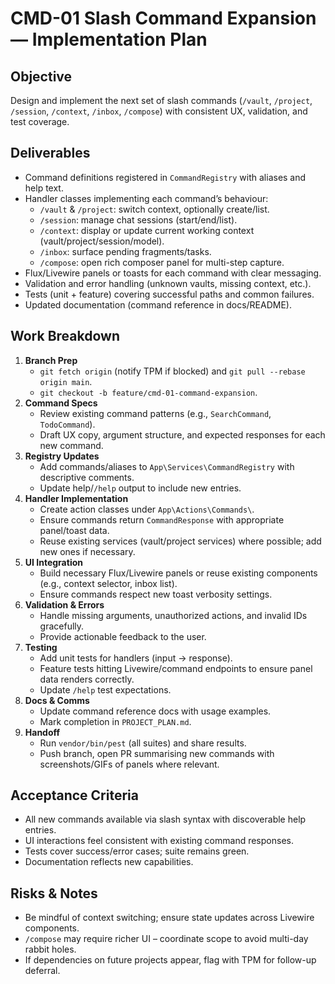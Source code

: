 # CMD-01 Slash Command Expansion — Implementation Plan

## Objective
Design and implement the next set of slash commands (`/vault`, `/project`, `/session`, `/context`, `/inbox`, `/compose`) with consistent UX, validation, and test coverage.

## Deliverables
- Command definitions registered in `CommandRegistry` with aliases and help text.
- Handler classes implementing each command’s behaviour:
  - `/vault` & `/project`: switch context, optionally create/list.
  - `/session`: manage chat sessions (start/end/list).
  - `/context`: display or update current working context (vault/project/session/model).
  - `/inbox`: surface pending fragments/tasks.
  - `/compose`: open rich composer panel for multi-step capture.
- Flux/Livewire panels or toasts for each command with clear messaging.
- Validation and error handling (unknown vaults, missing context, etc.).
- Tests (unit + feature) covering successful paths and common failures.
- Updated documentation (command reference in docs/README).

## Work Breakdown
1. **Branch Prep**
   - `git fetch origin` (notify TPM if blocked) and `git pull --rebase origin main`.
   - `git checkout -b feature/cmd-01-command-expansion`.
2. **Command Specs**
   - Review existing command patterns (e.g., `SearchCommand`, `TodoCommand`).
   - Draft UX copy, argument structure, and expected responses for each new command.
3. **Registry Updates**
   - Add commands/aliases to `App\Services\CommandRegistry` with descriptive comments.
   - Update help/`/help` output to include new entries.
4. **Handler Implementation**
   - Create action classes under `App\Actions\Commands\`.
   - Ensure commands return `CommandResponse` with appropriate panel/toast data.
   - Reuse existing services (vault/project services) where possible; add new ones if necessary.
5. **UI Integration**
   - Build necessary Flux/Livewire panels or reuse existing components (e.g., context selector, inbox list).
   - Ensure commands respect new toast verbosity settings.
6. **Validation & Errors**
   - Handle missing arguments, unauthorized actions, and invalid IDs gracefully.
   - Provide actionable feedback to the user.
7. **Testing**
   - Add unit tests for handlers (input → response).
   - Feature tests hitting Livewire/command endpoints to ensure panel data renders correctly.
   - Update `/help` test expectations.
8. **Docs & Comms**
   - Update command reference docs with usage examples.
   - Mark completion in `PROJECT_PLAN.md`.
9. **Handoff**
   - Run `vendor/bin/pest` (all suites) and share results.
   - Push branch, open PR summarising new commands with screenshots/GIFs of panels where relevant.

## Acceptance Criteria
- All new commands available via slash syntax with discoverable help entries.
- UI interactions feel consistent with existing command responses.
- Tests cover success/error cases; suite remains green.
- Documentation reflects new capabilities.

## Risks & Notes
- Be mindful of context switching; ensure state updates across Livewire components.
- `/compose` may require richer UI – coordinate scope to avoid multi-day rabbit holes.
- If dependencies on future projects appear, flag with TPM for follow-up deferral.
